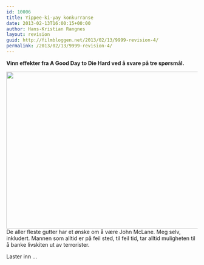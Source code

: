 ```yaml
---
id: 10006
title: Yippee-ki-yay konkurranse
date: 2013-02-13T16:00:15+00:00
author: Hans-Kristian Rangnes
layout: revision
guid: http://filmbloggen.net/2013/02/13/9999-revision-4/
permalink: /2013/02/13/9999-revision-4/
---
```

**Vinn effekter fra A Good Day to Die Hard ved å svare på tre spørsmål.<!--more-->**

  
<a href="http://filmbloggen.net/?attachment_id=10002" rel="attachment wp-att-10002"><img class="alignnone size-large wp-image-10002" src="http://filmbloggen.net/wp-content/uploads//2013/02/eurhjno25-620x413.jpg" alt="" width="620" height="413" /></a>  
De aller fleste gutter har et ønske om å være John McLane. Meg selv, inkludert. Mannen som alltid er på feil sted, til feil tid, tar alltid muligheten til å banke livskiten ut av terrorister.

Laster inn &#8230;